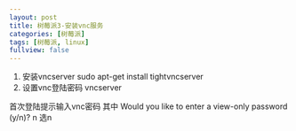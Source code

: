 ```yaml
---
layout: post
title: 树莓派3-安装vnc服务
categories: [树莓派]
tags: [树莓派, linux]
fullview: false
---
```


1. 安装vncserver 
    sudo apt-get install tightvncserver
2. 设置vnc登陆密码
    vncserver

首次登陆提示输入vnc密码
    其中 Would you like to enter a view-only password (y/n)? n 选n